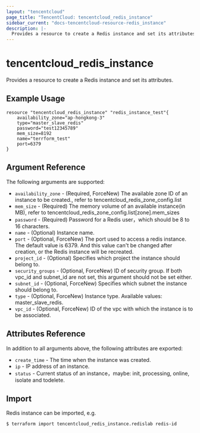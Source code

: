 ```yaml
---
layout: "tencentcloud"
page_title: "TencentCloud: tencentcloud_redis_instance"
sidebar_current: "docs-tencentcloud-resource-redis_instance"
description: |-
  Provides a resource to create a Redis instance and set its attributes.
---
```


# tencentcloud_redis_instance

Provides a resource to create a Redis instance and set its attributes.

## Example Usage

```hcl
resource "tencentcloud_redis_instance" "redis_instance_test"{
	availability_zone="ap-hongkong-3"
	type="master_slave_redis"
	password="test12345789"
	mem_size=8192
	name="terrform_test"
	port=6379
}
```

## Argument Reference

The following arguments are supported:

* `availability_zone` - (Required, ForceNew) The available zone ID of an instance to be created., refer to tencentcloud_redis_zone_config.list
* `mem_size` - (Required) The memory volume of an available instance(in MB), refer to tencentcloud_redis_zone_config.list[zone].mem_sizes
* `password` - (Required) Password for a Redis user，which should be 8 to 16 characters.
* `name` - (Optional) Instance name.
* `port` - (Optional, ForceNew) The port used to access a redis instance. The default value is 6379. And this value can't be changed after creation, or the Redis instance will be recreated.
* `project_id` - (Optional) Specifies which project the instance should belong to.
* `security_groups` - (Optional, ForceNew) ID of security group. If both vpc_id and subnet_id are not set, this argument should not be set either. 
* `subnet_id` - (Optional, ForceNew) Specifies which subnet the instance should belong to.
* `type` - (Optional, ForceNew) Instance type. Available values: master_slave_redis.
* `vpc_id` - (Optional, ForceNew) ID of the vpc with which the instance is to be associated.

## Attributes Reference

In addition to all arguments above, the following attributes are exported:

* `create_time` -  The time when the instance was created.
* `ip` - IP address of an instance.
* `status` - Current status of an instance，maybe: init, processing, online, isolate and todelete.


## Import

Redis instance can be imported, e.g.

```hcl
$ terraform import tencentcloud_redis_instance.redislab redis-id
```

